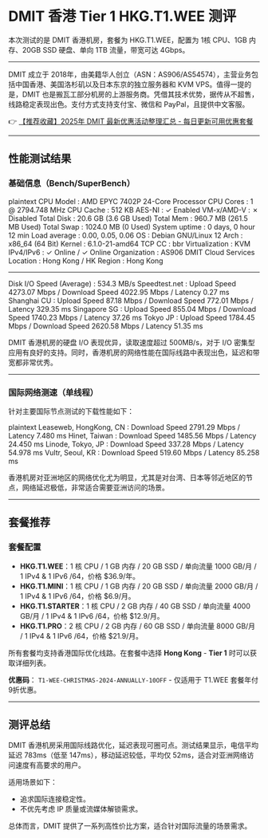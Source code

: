 # DMIT 香港 Tier 1 HKG.T1.WEE 测评

本次测试的是 DMIT 香港机房，套餐为 HKG.T1.WEE，配置为 1核 CPU、1GB 内存、20GB SSD 硬盘、单向 1TB 流量，带宽可达 4Gbps。

---

DMIT 成立于 2018年，由美籍华人创立（ASN：AS906/AS54574），主营业务包括中国香港、美国洛杉矶以及日本东京的独立服务器和 KVM VPS。值得一提的是，DMIT 也是搬瓦工部分机房的上游服务商。凭借其技术优势，据传从不超售，线路稳定表现出色。支付方式支持支付宝、微信和 PayPal，且提供中文客服。

👉 [【推荐收藏】2025年 DMIT 最新优惠活动整理汇总 - 每日更新可用优惠套餐](https://bit.ly/dmit_coupon)

---

## 性能测试结果

### 基础信息（Bench/SuperBench）

plaintext
CPU Model          : AMD EPYC 7402P 24-Core Processor
CPU Cores          : 1 @ 2794.748 MHz
CPU Cache          : 512 KB
AES-NI             : ✓ Enabled
VM-x/AMD-V         : ✗ Disabled
Total Disk         : 20.6 GB (3.6 GB Used)
Total Mem          : 960.7 MB (261.5 MB Used)
Total Swap         : 1024.0 MB (0 Used)
System uptime      : 0 days, 0 hour 12 min
Load average       : 0.00, 0.05, 0.06
OS                 : Debian GNU/Linux 12
Arch               : x86_64 (64 Bit)
Kernel             : 6.1.0-21-amd64
TCP CC             : bbr
Virtualization     : KVM
IPv4/IPv6          : ✓ Online / ✓ Online
Organization       : AS906 DMIT Cloud Services
Location           : Hong Kong / HK
Region             : Hong Kong

----------------------------------------------------------------------
Disk I/O Speed (Average) : 534.3 MB/s
Speedtest.net            : Upload Speed 4273.07 Mbps / Download Speed 4022.95 Mbps / Latency 0.27 ms
Shanghai CU              : Upload Speed 87.18 Mbps  / Download Speed 772.01 Mbps  / Latency 329.35 ms
Singapore SG             : Upload Speed 855.04 Mbps / Download Speed 1740.23 Mbps / Latency 37.26 ms
Tokyo JP                 : Upload Speed 1784.45 Mbps / Download Speed 2620.58 Mbps / Latency 51.35 ms


DMIT 香港机房的硬盘 I/O 表现优异，读取速度超过 500MB/s，对于 I/O 密集型应用有良好的支持。同时，香港机房的网络性能在国际线路中表现出色，延迟和带宽都非常优秀。

---

### 国际网络测速（单线程）

针对主要国际节点测试的下载性能如下：

plaintext
Leaseweb, HongKong, CN   : Download Speed 2791.29 Mbps / Latency 7.480 ms
Hinet, Taiwan            : Download Speed 1485.56 Mbps / Latency 24.450 ms
Linode, Tokyo, JP        : Download Speed 337.28 Mbps  / Latency 54.978 ms
Vultr, Seoul, KR         : Download Speed 519.60 Mbps  / Latency 85.258 ms


香港机房对亚洲地区的网络优化尤为明显，尤其是对台湾、日本等邻近地区的节点，网络延迟极低，非常适合需要亚洲访问的场景。

---

## 套餐推荐

### 套餐配置

- **HKG.T1.WEE**：1 核 CPU / 1 GB 内存 / 20 GB SSD / 单向流量 1000 GB/月 / 1 IPv4 & 1 IPv6 /64，价格 $36.9/年。
- **HKG.T1.MINI**：1 核 CPU / 1 GB 内存 / 20 GB SSD / 单向流量 2000 GB/月 / 1 IPv4 & 1 IPv6 /64，价格 $6.9/月。
- **HKG.T1.STARTER**：1 核 CPU / 2 GB 内存 / 40 GB SSD / 单向流量 4000 GB/月 / 1 IPv4 & 1 IPv6 /64，价格 $12.9/月。
- **HKG.T1.PRO**：2 核 CPU / 2 GB 内存 / 60 GB SSD / 单向流量 8000 GB/月 / 1 IPv4 & 1 IPv6 /64，价格 $21.9/月。

所有套餐均支持香港国际优化线路。在套餐中选择 **Hong Kong** - **Tier 1** 时可以获取详细列表。

**优惠码**：
`T1-WEE-CHRISTMAS-2024-ANNUALLY-10OFF` - 仅适用于 T1.WEE 套餐年付9折优惠。

---

## 测评总结

DMIT 香港机房采用国际线路优化，延迟表现可圈可点。测试结果显示，电信平均延迟 783ms（低至 147ms），移动延迟较低，平均仅 52ms，适合对亚洲网络访问速度有高要求的用户。

适用场景如下：
- 追求国际连接稳定性。
- 不优先考虑 IP 质量或流媒体解锁需求。

总体而言，DMIT 提供了一系列高性价比方案，适合针对国际流量的场景需求。